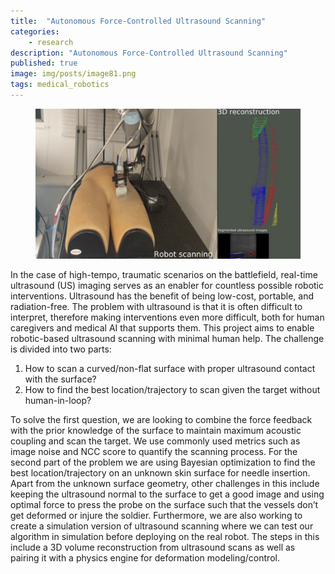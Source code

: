 ```yaml
---
title:  "Autonomous Force-Controlled Ultrasound Scanning"
categories:
    - research
description: "Autonomous Force-Controlled Ultrasound Scanning"
published: true
image: img/posts/image81.png
tags: medical_robotics
---
```


<figure>
 <img src="img/posts/image29.png" alt="" />
</figure>

In the case of high-tempo, traumatic scenarios on the battlefield, real-time ultrasound (US) imaging serves as an enabler for countless possible robotic interventions. Ultrasound has the benefit of being  low-cost, portable, and radiation-free. The problem with ultrasound is that it is often difficult to interpret, therefore making interventions even more difficult, both for human caregivers and medical AI that supports them. This project aims to enable robotic-based ultrasound scanning with minimal human help. The challenge is divided into two parts: 

1. How to scan a curved/non-flat surface with proper ultrasound contact with the surface? 
2. How to find the best location/trajectory to scan given the target without human-in-loop? 

To solve the first question, we are looking to combine the force feedback with the prior knowledge of the surface to maintain maximum acoustic coupling and scan the target. We use commonly used metrics such as image noise and NCC score to quantify the scanning process.  For the second part of the problem we are using Bayesian optimization to find the best location/trajectory on  an unknown skin surface for needle insertion. Apart from the unknown surface geometry, other challenges in this  include keeping the ultrasound normal to the surface to get a good image and using optimal force to press the probe on the surface such that the vessels don’t get deformed or injure the soldier. Furthermore, we are also working to create a simulation version of ultrasound scanning where we can test our algorithm in simulation before deploying on the real robot. The steps in this include a 3D volume reconstruction from ultrasound scans as well as pairing it with a physics engine for deformation modeling/control. 